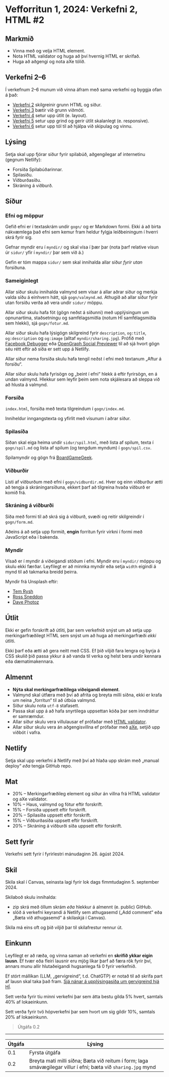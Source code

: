 # Vefforritun 1, 2024: Verkefni 2, HTML #2

## Markmið

- Vinna með og velja HTML element.
- Nota HTML validator og huga að því hvernig HTML er skrifað.
- Huga að aðgengi og nota aXe tólið.

## Verkefni 2–6

Í verkefnum 2–6 munum við vinna áfram með sama verkefni og byggja ofan á það:

- [Verkefni 2](https://github.com/vefforritun/vef1-2024-v2) skilgreinir grunn HTML og síður.
- [Verkefni 3](https://github.com/vefforritun/vef1-2024-v3) bætir við grunn viðmóti.
- [Verkefni 4](https://github.com/vefforritun/vef1-2024-v4) setur upp útlit (e. layout).
- [Verkefni 5](https://github.com/vefforritun/vef1-2024-v5) setur upp grind og gerir útlit skalanlegt (e. responsive).
- [Verkefni 6](https://github.com/vefforritun/vef1-2024-v6) setur upp tól til að hjálpa við skipulag og vinnu.

## Lýsing

Setja skal upp fjórar síður fyrir spilabúð, aðgengilegar af internetinu (gegnum Netlify):

- Forsíða Spilabúðarinnar.
- Spilasíðu.
- Viðburðasíðu.
- Skráning á viðburð.

## Síður

### Efni og möppur

Gefið efni er í textaskrám undir `gogn/` og er Markdown formi. Ekki á að birta nákvæmlega það efni sem kemur fram heldur fylgja leiðbeiningum í hverri skrá fyrir sig.

Gefnar myndir eru í `myndir/` og skal vísa í þær þar (nota þarf relative vísun úr `sidur/` yfir í `myndir/` þar sem við á.)

Gefin er tóm mappa `sidur/` sem skal innihalda allar síður _fyrir utan_ forsíðuna.

### Sameiginlegt

Allar síður skulu innihalda valmynd sem vísar á allar aðrar síður og merkja valda síðu á einhvern hátt, sjá `gogn/valmynd.md`.
Athugið að allar síður fyrir utan forsíðu verða að vera undir `sidur/` möppu.

Allar síður skulu hafa fót (gögn neðst á síðunni) með upplýsingum um opnunartíma, staðsetningu og samfélagsmiðla (notum HÍ samfélagsmiðla sem hlekki), sjá `gogn/fotur.md`.

Allar síður skulu hafa lýsigögn skilgreind fyrir `description`, `og:title`, `og:description` og `og:image` (alltaf `myndir/sharing.jpg`). Prófið með [Facebook Debugger](https://developers.facebook.com/tools/debug/) eða [OpenGraph Social Previewer](https://www.opengraph.xyz/) til að sjá hvort gögn séu rétt eftir að síða er sett upp á Netlify.

Allar síður nema forsíða skulu hafa tengil neðst í efni með textanum „Aftur á forsíðu“.

Allar síður skulu hafa fyrisögn og „beint í efni“ hlekk á eftir fyrirsögn, en á undan valmynd. Hlekkur sem leyfir þeim sem nota skjálesara að sleppa við að hlusta á valmynd.

### Forsíða

`index.html`, forsíða með texta tilgreindum í `gogn/index.md`.

Inniheldur inngangstexta og yfirlit með vísunum í aðrar síður.

### Spilasíða

Síðan skal eiga heima undir `sidur/spil.html`, með lista af spilum, texta í `gogn/spil.md` og lista af spilum (og tengdum myndum) í `gogn/spil.csv`.

Spilamyndir og gögn frá [BoardGameGeek](https://boardgamegeek.com/browse/boardgame).

### Viðburðir

Listi af viðburðum með efni í `gogn/vidburdir.md`. Hver og einn viðburður ætti að tengja á skráningarsíðuna, ekkert þarf að tilgreina hvaða viðburð er komið frá.

### Skráning á viðburði

Síða með formi til að skrá sig á viðburð, svæði og reitir skilgreindir í `gogn/form.md`.

Aðeins á að setja upp formið, **engin** forritun fyrir virkni í formi með JavaScript eða í bakenda.

### Myndir

Vísað er í myndir á viðeigandi stöðum í efni. Myndir eru í `myndir/` möppu og skulu ekki færðar. Leyfilegt er að minnka myndir eða setja `width` eigindi á mynd til að takmarka breidd þeirra.

Myndir frá Unsplash eftir:

- [Tem Rysh](https://unsplash.com/photos/black-trike-parked-near-soter-F6-U5fGAOik)
- [Ross Sneddon](https://unsplash.com/photos/person-holding-jigsaw-puzzle-piece-sWlDOWk0Jp8)
- [Dave Photoz](https://unsplash.com/photos/blue-yellow-and-green-plastic-blocks-FdTmaUlEr4A)

## Útlit

Ekki er gefin forskrift að útliti, þar sem verkefnið snýst um að setja upp merkingarfræðilegt HTML sem snýst um að huga að merkingarfræði _ekki_ útliti.

Ekki þarf eða ætti að gera neitt með CSS. Ef þið viljið fara lengra og byrja á CSS skulið þið passa ykkur á að vanda til verka og helst bera undir kennara eða dæmatímakennara.

## Almennt

- **Nýta skal merkingarfræðilega viðeigandi element**.
- Valmynd skal útfæra með því að afrita og breyta milli síðna, ekki er krafa um neina „forritun“ til að útbúa valmynd.
- Síður skulu nota `utf-8` stafasett.
- Passa skal upp á að hafa snyrtilega uppsettan kóða þar sem inndráttur er samræmdur.
- Allar síður skulu vera villulausar ef prófaðar með [HTML validator](https://validator.w3.org/).
- Allar síður skulu vera án aðgengisvillna ef prófaðar með [aXe](https://www.deque.com/axe/), setjið upp viðbót í vafra.

## Netlify

Setja skal upp verkefni á Netlify með því að hlaða upp skrám með „manual deploy“ _eða_ tengja GitHub repo.

## Mat

- 20% – Merkingarfræðileg element og síður án villna frá HTML validator og aXe validator.
- 10% – Haus, valmynd og fótur eftir forskrift.
- 15% – Forsíða uppsett eftir forskrift.
- 20% – Spilasíða uppsett eftir forskrift.
- 15% – Viðburðasíða uppsett eftir forskrift.
- 20% – Skráning á viðburði síða uppsett eftir forskrift.

## Sett fyrir

Verkefni sett fyrir í fyrirlestri mánudaginn 26. ágúst 2024.

## Skil

Skila skal í Canvas, seinasta lagi fyrir lok dags fimmtudaginn 5. september 2024.

Skilaboð skulu innihalda:

- zip skrá með öllum skrám _eða_ hlekkur á almennt (e. public) GitHub.
- slóð á verkefni keyrandi á Netlify sem athugasemd („Add comment“ eða „Bæta við athugasemd“ á skilaskjá í Canvas).

Skila má eins oft og þið viljið þar til skilafrestur rennur út.

## Einkunn

Leyfilegt er að ræða, og vinna saman að verkefni en **skrifið ykkar eigin lausn**. Ef tvær eða fleiri lausnir eru mjög líkar þarf að færa rök fyrir því, annars munu allir hlutaðeigandi hugsanlega fá 0 fyrir verkefnið.

Ef stórt mállíkan (LLM, „gervigreind“, t.d. ChatGTP) er notað til að skrifa part af lausn skal taka það fram. [Sjá nánar á upplýsingasíða um gervigreind hjá HÍ](https://gervigreind.hi.is/).

Sett verða fyrir tíu minni verkefni þar sem átta bestu gilda 5% hvert, samtals 40% af lokaeinkunn.

Sett verða fyrir tvö hópverkefni þar sem hvort um sig gildir 10%, samtals 20% af lokaeinkunn.

> Útgáfa 0.2

---

| Útgáfa | Lýsing                                                                                                        |
| ------ | ------------------------------------------------------------------------------------------------------------- |
| 0.1    | Fyrsta útgáfa                                                                                                 |
| 0.2    | Breyta mati milli síðna; Bæta við reitum í form; laga smávægilegar villur í efni; bæta við `sharing.jpg` mynd |
